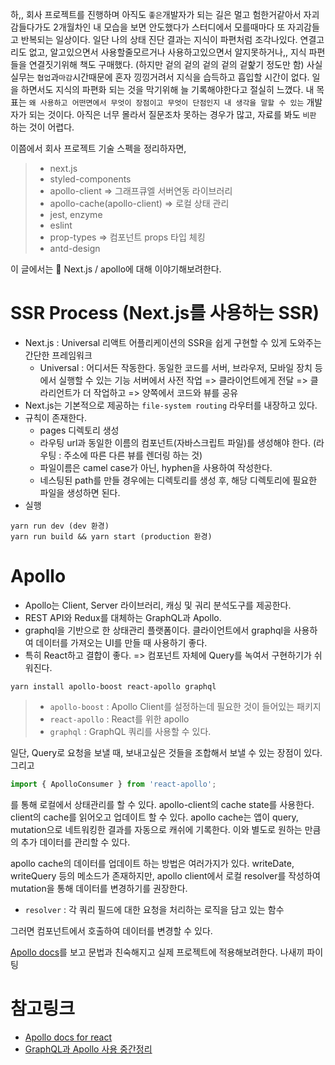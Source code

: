 하,,
회사 프로젝트를 진행하며 아직도 `좋은`개발자가 되는 길은 멀고 험한거같아서 자괴감들다가도 2개월차인 내 모습을 보면 안도했다가 스터디에서 모를때마다 또 자괴감들고 반복되는 일상이다. 일단 나의 상태 진단 결과는 지식이 파편처럼 조각나있다. 연결고리도 없고, 알고있으면서 사용할줄모르거나 사용하고있으면서 알지못하거나,, 지식 파편들을 연결짓기위해 책도 구매했다. (하지만 겉의 겉의 겉의 겉의 겉핥기 정도만 함) 사실 실무는 `협업`과`마감`시간때문에 혼자 낑낑거려서 지식을 습득하고 흡입할 시간이 없다. 일을 하면서도 지식의 파편화 되는 것을 막기위해 늘 기록해야한다고 절실히 느꼈다. 내 목표는 `왜 사용하고 어떤면에서 무엇이 장점이고 무엇이 단점인지 내 생각을 말할 수 있는` 개발자가 되는 것이다. 아직은 너무 몰라서 질문조차 못하는 경우가 많고, 자료를 봐도 `비판` 하는 것이 어렵다.

이쯤에서 회사 프로젝트 기술 스펙을 정리하자면,
> - next.js 
> - styled-components
> - apollo-client ⇒ 그래프큐엘 서버연동 라이브러리
> - apollo-cache(apollo-client) ⇒ 로컬 상태 관리
> - jest, enzyme 
> - eslint
> - prop-types ⇒ 컴포넌트 props 타입 체킹
> - antd-design

이 글에서는 :paperclip: Next.js / apollo에 대해 이야기해보려한다.

# SSR Process (Next.js를 사용하는 SSR)
- Next.js : Universal 리액트 어플리케이션의 SSR을 쉽게 구현할 수 있게 도와주는 간단한 프레임워크
  + Universal : 어디서든 작동한다. 동일한 코드를 서버, 브라우저, 모바일 장치 등에서 실행할 수 있는 기능
    서버에서 사전 작업 => 클라이언트에게 전달 => 클라리언트가 더 작업하고 => 양쪽에서 코드와 뷰를 공유
- Next.js는 기본적으로 제공하는 `file-system routing` 라우터를 내장하고 있다. 
- 규칙이 존재한다.
  + pages 디렉토리 생성
  + 라우팅 url과 동일한 이름의 컴포넌트(자바스크립트 파일)를 생성해야 한다. (라우팅 : 주소에 따른 다른 뷰를 렌더링 하는 것)
  + 파일이름은 camel case가 아닌, hyphen을 사용하여 작성한다.
  + 네스팅된 path를 만들 경우에는 디렉토리를 생성 후, 해당 디렉토리에 필요한 파일을 생성하면 된다.
- 실행
```
yarn run dev (dev 환경)
yarn run build && yarn start (production 환경)
```


# Apollo
- Apollo는 Client, Server 라이브러리, 캐싱 및 궈리 분석도구를 제공한다.
- REST API와 Redux를 대체하는 GraphQL과 Apollo.
- graphql을 기반으로 한 상태관리 플랫폼이다. 클라이언트에서 graphql을 사용하여 데이터를 가져오는 UI를 만들 때 사용하기 좋다.
- 특히 React하고 결합이 좋다. => 컴포넌트 자체에 Query를 녹여서 구현하기가 쉬워진다.
```
yarn install apollo-boost react-apollo graphql
```
> - `apollo-boost` : Apollo Client를 설정하는데 필요한 것이 들어있는 패키지
> - `react-apollo` : React를 위한 apollo
> - `graphql` : GraphQL 쿼리를 사용할 수 있다.

일단, Query로 요청을 보낼 때, 보내고싶은 것들을 조합해서 보낼 수 있는 장점이 있다.
그리고
```js
import { ApolloConsumer } from 'react-apollo';
```
를 통해 로컬에서 상태관리를 할 수 있다. apollo-client의 cache state를 사용한다. client의 cache를 읽어오고 업데이트 할 수 있다. apollo cache는 앱이 query, mutation으로 네트워킹한 결과를 자동으로 캐쉬에 기록한다. 이와 별도로 원하는 만큼의 추가 데이터를 관리할 수 있다.

apollo cache의 데이터를 업데이트 하는 방법은 여러가지가 있다. writeDate, writeQuery 등의 메소드가 존재하지만, apollo client에서 로컬 resolver를 작성하여 mutation을 통해 데이터를 변경하기를 권장한다. 

- `resolver` : 각 쿼리 필드에 대한 요청을 처리하는 로직을 담고 있는 함수

그러면 컴포넌트에서 호출하여 데이터를 변경할 수 있다.

[Apollo docs](https://www.apollographql.com/docs/react/)를 보고 문법과 친숙해지고 실제 프로젝트에 적용해보려한다. 나새끼 파이팅


# 참고링크
- [Apollo docs for react](https://www.apollographql.com/docs/react/)
- [GraphQL과 Apollo 사용 중간정리](https://medium.com/@han7096/graphql-%EA%B3%BC-apollo%EB%A5%BC-%EC%82%AC%EC%9A%A9%ED%95%B4%EB%B3%B4%EB%A9%B0-%EC%A4%91%EA%B0%84-%EC%A0%95%EB%A6%AC-42981522b188)
